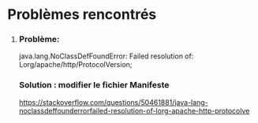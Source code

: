 # Problèmes rencontrés

1. ### Problème:
	 java.lang.NoClassDefFoundError: Failed resolution of: Lorg/apache/http/ProtocolVersion;
   ### Solution : modifier le fichier Manifeste
   https://stackoverflow.com/questions/50461881/java-lang-noclassdeffounderrorfailed-resolution-of-lorg-apache-http-protocolve
	
   
